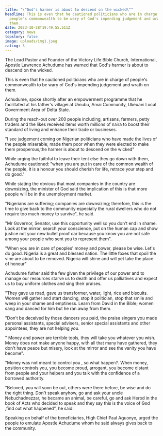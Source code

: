 ```yaml
---
title: "\"God's harmer is about to descend on the wicked\""
headline: This is even that he cautioned politicians who are in charge of
  people's commonwealth to be wary of God's impending judgement and wrath on
  them.
date: 2023-10-28T19:49:55.511Z
category: news
topstory: false
image: uploads/img1.jpeg
rating: 3
---
```

The Lead Pastor and Founder of the Victory  Life Bible  Church, International, Apostle Lawrence Achudume  has warned that God's harmer is about to descend on the wicked.



This is even that he cautioned politicians who are in charge of people's commonwealth to be wary of God's impending judgement and wrath on them.



Achudume, spoke shortly after an empowerment programme that he facilitated at his father's villagei at Umubu, Amai Community,  Ukeuani Local Government Area of Delta State.



During the reach-out over 200 people including, artisans, farmers, petty traders and the likes received items worth millions of naira to boost their standard of living and enhance their trade or busineses.



"I see judgement coming on Nigerian politicians who have made the lives of the people miserable; made them poor when they were elected to make them prosperous,the harmer is about to descend on the wicked"



While urging the faithful to  leave their tent else  they  go down with them, Achudume cautioned:  "when you are put in care of the common wealth of the people, it is a honour you should cherish for life, retrace your step and do  good."



While stating the obvious that most companies in the country are downsizing, the minister of God said the implication of this is that more people will be in the unemployment market.



"Nigerians are suffering; companies are  downsizing; therefore, this is the time to give back to the community especially the rural dwellers who do not require too much money to survive", he said.



 "Mr Governor, Senator, use this opportunity well so you don't end in shame. Look at the mirror, search your conscience, put on the human cap and show justice not your new bullet proof car because you know you are not safe among your people who  sent you to represent them".



"When you are in care of peoples' money and power, please be wise. Let's do good. Nigeria is a great and blessed nation. The little foxes that spoil the vine are about to be removed. Nigeria will shine and will yet take the place of honour"



Achudume futher said the few given the privilege of our power and to manage our resources starve us to death and offer us palliatives and expect us to buy uniform clothes and sing their praises. 



"They gave us road, gave us transformer, water, light, rice and biscuits. Women will gather and start dancing, stop it politician, stop that smile and weep in your shame and emptiness. Learn from David in the Bible; women sang and danced for him but he ran away from them. 



"Don't be deceived by those dancers you paid, the praise singers you made personal assistants, special advisers, senior special  assistants  and other appointees, they are not helping you.



" Money and power are terrible tools, they will take you whatever you wish. Money does not make anyone happy, with all that many have gathered, they don't have peace but misery, look at the mirror and see the vanity you have become".



"Money was not meant to control you , so what happen?. When money, position controls you, you become proud, arrogant, you become distant from people and your helpers and you talk with the confidence of a borrowed authority. 



"Beloved, you will soon be out, others were there before, be wise and do the  right thing. Don't speak anyhow,  go and ask your uncle Nebuchadnezzar, he became an animal, be careful, go and ask Herod in the book of Acts  who decided to speak and they say this is the voice of God ,find out what happened", he said.



Speaking on behalf of the beneficiaries, High Chief Paul Aguonye, urged the people to emulate Apostle Achudume  whom he said always gives back to the community.